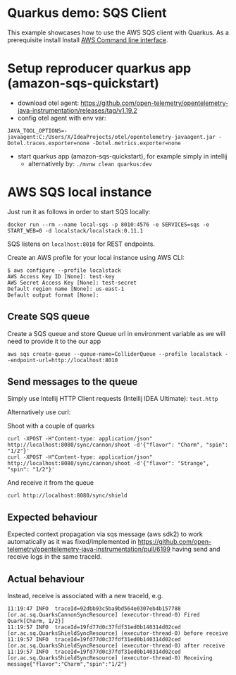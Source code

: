 # Quarkus demo: SQS Client

This example showcases how to use the AWS SQS client with Quarkus. As a prerequisite install Install [AWS Command line interface](https://docs.aws.amazon.com/cli/latest/userguide/cli-chap-install.html).


# Setup reproducer quarkus app (amazon-sqs-quickstart)
- download otel agent: https://github.com/open-telemetry/opentelemetry-java-instrumentation/releases/tag/v1.19.2
- config otel agent with env var: 
 ```
JAVA_TOOL_OPTIONS=-javaagent:C:/Users/X/IdeaProjects/otel/opentelemetry-javaagent.jar -Dotel.traces.exporter=none -Dotel.metrics.exporter=none
```
- start quarkus app (amazon-sqs-quickstart), for example simply in intellij
  - alternatively by:  `./mvnw clean quarkus:dev`

# AWS SQS local instance

Just run it as follows in order to start SQS locally:
```
docker run --rm --name local-sqs -p 8010:4576 -e SERVICES=sqs -e START_WEB=0 -d localstack/localstack:0.11.1
```
SQS listens on `localhost:8010` for REST endpoints.

Create an AWS profile for your local instance using AWS CLI:

```
$ aws configure --profile localstack
AWS Access Key ID [None]: test-key
AWS Secret Access Key [None]: test-secret
Default region name [None]: us-east-1
Default output format [None]:
```

## Create SQS queue

Create a SQS queue and store Queue url in environment variable as we will need to provide it to the our app
```
aws sqs create-queue --queue-name=ColliderQueue --profile localstack --endpoint-url=http://localhost:8010
```



## Send messages to the queue

Simply use Intellij HTTP Client requests (Intellij IDEA Ultimate): `test.http`

Alternatively use curl:

Shoot with a couple of quarks
```
curl -XPOST -H"Content-type: application/json" http://localhost:8080/sync/cannon/shoot -d'{"flavor": "Charm", "spin": "1/2"}'
curl -XPOST -H"Content-type: application/json" http://localhost:8080/sync/cannon/shoot -d'{"flavor": "Strange", "spin": "1/2"}'
```
And receive it from the queue
```
curl http://localhost:8080/sync/shield
```

## Expected behaviour
Expected context propagation via sqs message (aws sdk2) to work automatically as it was fixed/implemented in https://github.com/open-telemetry/opentelemetry-java-instrumentation/pull/6199
having send and receive logs in the same traceId.


## Actual behaviour
Instead, receive is associated with a new traceId, e.g.
```
11:19:47 INFO  traceId=92dbb93c5ba9bd564e0307eb4b157788 [or.ac.sq.QuarksCannonSyncResource] (executor-thread-0) Fired Quark[Charm, 1/2}]
11:19:57 INFO  traceId=19fd77d0c37fdf31ed0b140314d02ced [or.ac.sq.QuarksShieldSyncResource] (executor-thread-0) before receive
11:19:57 INFO  traceId=19fd77d0c37fdf31ed0b140314d02ced [or.ac.sq.QuarksShieldSyncResource] (executor-thread-0) after receive
11:19:57 INFO  traceId=19fd77d0c37fdf31ed0b140314d02ced [or.ac.sq.QuarksShieldSyncResource] (executor-thread-0) Receiving message{"flavor":"Charm","spin":"1/2"}
```